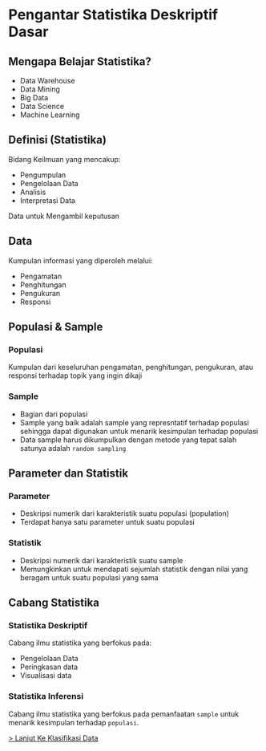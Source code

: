 # Pengantar Statistika Deskriptif Dasar

## Mengapa Belajar Statistika? 

- Data Warehouse
- Data Mining
- Big Data
- Data Science
- Machine Learning

## Definisi (Statistika)

Bidang Keilmuan yang mencakup:
- Pengumpulan
- Pengelolaan Data
- Analisis
- Interpretasi Data

Data untuk Mengambil keputusan

## Data

Kumpulan informasi yang diperoleh melalui:

- Pengamatan 
- Penghitungan
- Pengukuran
- Responsi

## Populasi & Sample


### Populasi
Kumpulan dari keseluruhan pengamatan, penghitungan, pengukuran, atau responsi terhadap topik yang ingin dikaji

### Sample
- Bagian dari populasi
- Sample yang baik adalah sample yang represntatif terhadap populasi sehingga dapat digunakan untuk menarik kesimpulan terhadap populasi
- Data sample harus dikumpulkan dengan metode yang tepat salah satunya adalah `random sampling`

## Parameter dan Statistik

### Parameter
- Deskripsi numerik dari karakteristik suatu populasi (population)
- Terdapat hanya satu parameter untuk suatu populasi

### Statistik
- Deskripsi numerik dari karakteristik suatu sample 
- Memungkinkan untuk mendapati sejumlah statistik dengan nilai yang beragam untuk suatu populasi yang sama

## Cabang Statistika

### Statistika Deskriptif

Cabang ilmu statistika yang berfokus pada:
- Pengelolaan Data
- Peringkasan data
- Visualisasi data

### Statistika Inferensi

Cabang ilmu statistika yang berfokus pada pemanfaatan `sample` untuk menarik kesimpulan terhadap `populasi`.


[> Lanjut Ke Klasifikasi Data](/Statistika-Deskriptif/Klasifikasi_Data_Dalam_Statistika/)